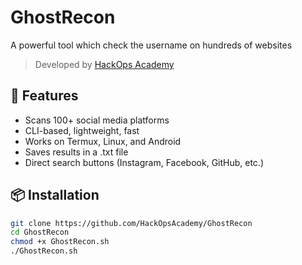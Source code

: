 # GhostRecon
A powerful tool which check the username on hundreds of websites

> Developed by [HackOps Academy](https://instagram.com/_hack_ops_)

## 📌 Features
- Scans 100+ social media platforms
- CLI-based, lightweight, fast
- Works on Termux, Linux, and Android
- Saves results in a .txt file
- Direct search buttons (Instagram, Facebook, GitHub, etc.)

## 📦 Installation
```bash
git clone https://github.com/HackOpsAcademy/GhostRecon
cd GhostRecon
chmod +x GhostRecon.sh
./GhostRecon.sh

